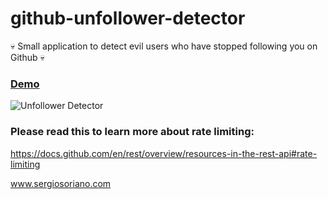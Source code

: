 # github-unfollower-detector
:skull: Small application to detect evil users who have stopped following you on Github :skull:

### [Demo](https://sergiss.github.io/github-unfollower-detector/)

![Unfollower Detector](https://raw.githubusercontent.com/sergiss/github-unfollower-detector/master/unfollower-detector.png)

### Please read this to learn more about rate limiting: 
https://docs.github.com/en/rest/overview/resources-in-the-rest-api#rate-limiting

www.sergiosoriano.com
